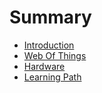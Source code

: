 # Summary

* [Introduction](README.md)
* [Web Of Things](chapter1.md)
* [Hardware](hardware.md)
* [Learning Path](learning-path.md)

